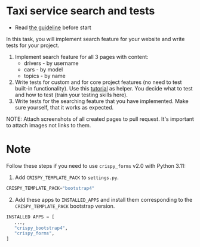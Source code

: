 # Taxi service search and tests

- Read [the guideline](https://github.com/mate-academy/py-task-guideline/blob/main/README.md) before start

In this task, you will implement search feature for your website and write tests for your project.

1. Implement search feature for all 3 pages with content:
   - drivers - by username
   - cars - by model
   - topics - by name
2. Write tests for custom and for core project features (no need to test built-in functionality).
   Use this [tutorial](https://developer.mozilla.org/en-US/docs/Learn/Server-side/Django/Testing) as helper.
   You decide what to test and how to test (train your testing skills here).
3. Write tests for the searching feature that you have implemented. Make sure yourself, that it works as expected.

NOTE: Attach screenshots of all created pages to pull request. It's important to attach images not links to them.

# Note
Follow these steps if you need to use `crispy_forms` v2.0 with Python 3.11:

1. Add `CRISPY_TEMPLATE_PACK` to `settings.py`.

```python
CRISPY_TEMPLATE_PACK="bootstrap4"
```

2. Add these apps to `INSTALLED_APPS` and install them corresponding to the `CRISPY_TEMPLATE_PACK` bootstrap version.

```python
INSTALLED APPS = [
   ...,
   "crispy_bootstrap4",
   "crispy_forms",
]
```
